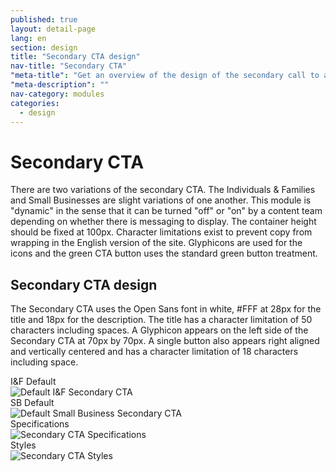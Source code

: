 ```yaml
---
published: true
layout: detail-page
lang: en
section: design
title: "Secondary CTA design"
nav-title: "Secondary CTA"
"meta-title": "Get an overview of the design of the secondary call to action areas used on HealthCare.gov landing pages"
"meta-description": ""
nav-category: modules
categories:
  - design
---
```


# Secondary CTA 

<div class="intro">
There are two variations of the secondary CTA. The Individuals &amp; Families and Small Businesses are slight variations of one another. This module is "dynamic" in the sense that it can be turned "off" or "on" by a content team depending on whether there is messaging to display. The container height should be fixed at 100px. Character limitations exist to prevent copy from wrapping in the English version of the site. Glyphicons are used for the icons and the green CTA button uses the standard green button treatment.
</div>

<div class="hr"></div>

## Secondary CTA design

The Secondary CTA uses the Open Sans font in white, #FFF at 28px for the title and 18px for the description. The title has a character limitation of 50 characters including spaces. A Glyphicon appears on the left side of the Secondary CTA at 70px by 70px. A single button also appears right aligned and vertically centered and has a character limitation of 18 characters including space.
<div class="caption">I&amp;F Default</div>
<img class="full" src="{{site.baseurl}}/images/design/modules/secondary-cta/1_Default.png" alt="Default I&F Secondary CTA"/>

<div class="caption">SB Default</div>
<img class="full" src="{{site.baseurl}}/images/design/modules/secondary-cta/2_SBDefault.png" alt="Default Small Business Secondary CTA"/>

<div class="caption">Specifications</div>
<img class="full" src="{{site.baseurl}}/images/design/modules/secondary-cta/3_Specs.png" alt="Secondary CTA Specifications"/>

<div class="caption">Styles</div>
<img class="full" src="{{site.baseurl}}/images/design/modules/secondary-cta/4_Styles.png" alt="Secondary CTA Styles"/>
